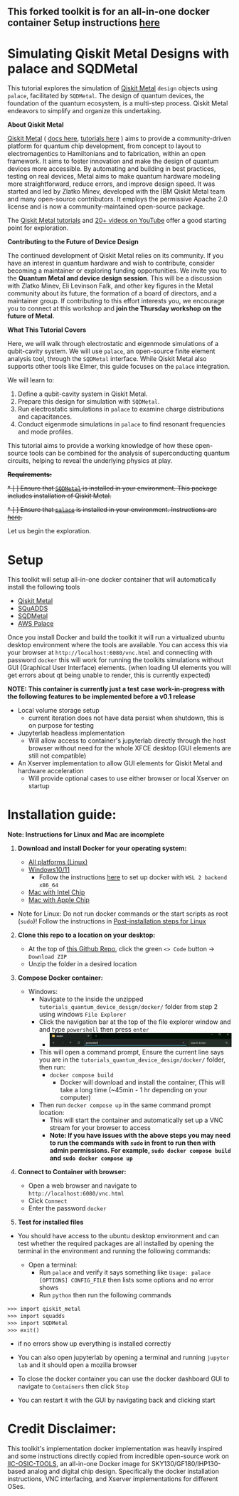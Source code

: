 This forked toolkit is for an all-in-one docker container
 Setup instructions [here](#setup)
---
# Simulating **Qiskit Metal** Designs with **palace** and **SQDMetal**

This tutorial explores the simulation of [Qiskit Metal](https://github.com/qiskit-community/qiskit-metal)  `design` objects using `palace`, facilitated by `SQDMetal`. The design of quantum devices, the foundation of the quantum ecosystem, is a multi-step process. Qiskit Metal endeavors to simplify and organize this undertaking.

**About Qiskit Metal**

[Qiskit Metal](https://github.com/qiskit-community/qiskit-metal) 
 \( [docs here](https://qiskit-community.github.io/qiskit-metal/index.html), [tutorials here](https://qiskit-community.github.io/qiskit-metal/tut/index.html)  \)  aims to provide a community-driven platform for quantum chip development, from concept to layout to electromagentics to Hamiltonians and to fabrication, within an open framework. It aims to foster innovation and make the design of quantum devices more accessible.  By automating and building in best practices, testing on real devices, Metal aims to make quantum hardware modeling more straightforward, reduce errors, and improve design speed.  It was started and led by Zlatko Minev, developed with the IBM Qiskit Metal team and many open-source contributors. It employs the permissive Apache 2.0 license and is now a community-maintained open-source package.

 The [Qiskit Metal tutorials](https://qiskit-community.github.io/qiskit-metal/tut/index.html) and [20+ videos on YouTube](https://www.youtube.com/playlist?list=PLOFEBzvs-VvqHl5ZqVmhB_FcSqmLufsjb) offer a good starting point for exploration.

**Contributing to the Future of Device Design**

The continued development of Qiskit Metal relies on its community. If you have an interest in quantum hardware and wish to contribute, consider becoming a maintainer or exploring funding opportunities. We invite you to the **Quantum Metal and device design session**. This will be a discussion with Zlatko Minev, Eli Levinson Falk, and other key figures in the Metal community about its future, the formation of a board of directors, and a maintainer group. If contributing to this effort interests you, we encourage you to connect at this workshop and **join the Thursday workshop on the future of Metal.** 


**What This Tutorial Covers**

Here, we will walk through electrostatic and eigenmode simulations of a qubit-cavity system. We will use `palace`, an open-source finite element analysis tool, through the `SQDMetal` interface. While Qiskit Metal also supports other tools like Elmer, this guide focuses on the `palace` integration.

We will learn to:
1.  Define a qubit-cavity system in Qiskit Metal.
2.  Prepare this design for simulation with `SQDMetal`.
3.  Run electrostatic simulations in `palace` to examine charge distributions and capacitances.
4.  Conduct eigenmode simulations in `palace` to find resonant frequencies and mode profiles.

This tutorial aims to provide a working knowledge of how these open-source tools can be combined for the analysis of superconducting quantum circuits, helping to reveal the underlying physics at play.

~~**Requirements:**~~

~~* [ ] Ensure that [`SQDMetal`](https://github.com/sqdlab/SQDMetal) is installed in your environment. This package includes installation of Qiskit Metal.~~

~~* [ ] Ensure that [`palace`](https://github.com/sqdlab/palace) is installed in your environment. Instructions are [here](https://lfl-lab.github.io/SQuADDS/source/resources/palace.html).~~

Let us begin the exploration.

# Setup

This toolkit will setup all-in-one docker container that will automatically install the following tools
- [Qiskit Metal](https://github.com/qiskit-community/qiskit-metal) 
- [SQuADDS](https://github.com/LFL-Lab/SQuADDS)
- [SQDMetal](https://github.com/sqdlab/SQDMetal)
- [AWS Palace](https://github.com/sqdlab/palace)

Once you install Docker and build the toolkit it will run a virtualized ubuntu desktop environment where the tools are available. You can access this via your browser at `http://localhost:6080/vnc.html` and connecting with password `docker` this will work for running the toolkits simulations without GUI (Graphical User Interface) elements. (when loading UI elements you will get errors about qt being unable to render, this is currently expected)

**NOTE: This container is currently just a test case work-in-progress with the following features to be implemented before a v0.1 release**

- Local volume storage setup
  - current iteration does not have data persist when shutdown, this is on purpose for testing
- Jupyterlab headless implementation
  - Will allow access to container's jupyterlab directly through the host browser without need for the whole XFCE desktop (GUI elements are still not compatible)
- An Xserver implementation to allow GUI elements for Qiskit Metal and hardware acceleration
  - Will provide optional cases to use either browser or local Xserver on startup




# Installation guide:
**Note: Instructions for Linux and Mac are incomplete**
1.  **Download and install **Docker** for your operating system:**
   
      - [All platforms (Linux)](https://docs.docker.com/engine/install/)
      - [Windows10/11](https://desktop.docker.com/win/main/amd64/Docker%20Desktop%20Installer.exe)
        - Follow the instructions [here](https://docs.docker.com/desktop/setup/install/windows-install/) to set up docker with `WSL 2 backend x86_64` 
      - [Mac with Intel Chip](https://desktop.docker.com/mac/main/amd64/Docker.dmg)
      - [Mac with Apple Chip](https://desktop.docker.com/mac/main/arm64/Docker.dmg)
  - Note for Linux: Do not run docker commands or the start scripts as root (`sudo`)! Follow the instructions in [Post-installation steps for Linux](https://docs.docker.com/engine/install/linux-postinstall/)

2. **Clone this repo to a location on your desktop:**
   - At the top of [this Github Repo](https://github.com/AwkwaBear/tutorials_quantum_device_design), click the green `<> Code` button -> `Download ZIP`
   - Unzip the folder in a desired location

3. **Compose Docker container:**

   - Windows:
     - Navigate to the inside the unzipped `tutorials_quantum_device_design/docker/` folder from step 2 using windows `File Explorer`
     - Click the navigation bar at the top of the file explorer window and and type `powershell` then press `enter`
       - ![alt text](docs\images\fileExplorerNavBar.png)
     - This will open a command prompt, Ensure the current line says you are in the `tutorials_quantum_device_design/docker/` folder, then run:
       - `docker compose build`
         -  Docker will download and install the container, (This will take a long time (~45min - 1 hr depending on your computer)
     - Then run `docker compose up` in the same command prompt location:
         - This will start the container and automatically set up a VNC stream for your browser to access
         - **Note: If you have issues with the above steps you may need to run the commands with `sudo` in front to run then with admin permissions. For example,  `sudo docker compose build` and `sudo docker compose up`**

4. **Connect to Container with browser:**
   - Open a web browser and navigate to `http://localhost:6080/vnc.html`
   - Click `Connect`
   - Enter the password `docker`

5. **Test for installed files**
- You should have access to the ubuntu desktop environment and can test whether the required packages are all installed by opening the terminal in the environment and running the following commands:

   - Open a terminal:
     - Run `palace` and verify it says something like `Usage: palace [OPTIONS] CONFIG_FILE` then lists some options and no error shows
     - Run `python` then run the following commands
```
>>> import qiskit_metal
>>> import squadds
>>> import SQDMetal
>>> exit()
```
  - if no errors show up everything is installed correctly
- You can also open jupyterlab by opening a terminal and running `jupyter lab` and it should open a mozilla browser

- To close the docker container you can use the docker dashboard GUI to navigate to `Containers` then click `Stop`
- You can restart it with the GUI by navigating back and clicking start



# Credit Disclaimer:
This toolkit's implementation docker implementation was heavily inspired and some instructions directly copied from incredible open-source work on [IIC-OSIC-TOOLS](https://github.com/iic-jku/IIC-OSIC-TOOLS), an all-in-one Docker image for SKY130/GF180/IHP130-based analog and digital chip design. Specifically the docker installation instructions, VNC interfacing, and Xserver implementations for different OSes.